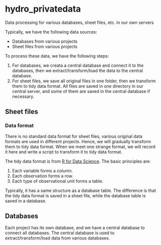 <!--
 * @Author: Wenyu Ouyang
 * @Date: 2023-10-24 21:30:40
 * @LastEditTime: 2023-10-25 08:47:36
 * @LastEditors: Wenyu Ouyang
 * @Description: Readme for 
 * @FilePath: \hydro_privatedata\README.md
 * Copyright (c) 2023-2024 Wenyu Ouyang. All rights reserved.
-->
# hydro_privatedata

Data processing for various databases, sheet files, etc. in our own servers

Typically, we have the following data sources:

- Databases from various projects
- Sheet files from various projects

To process these data, we have the following steps:

1. For databases, we creata a central database and connect it to the databases, then we extract/transform/load the data to the central database.
2. For sheet files, we save all original files in one folder, then we transform them to tidy data format. All files are saved in one directory in our central server, and some of them are saved in the central database if necessary.

## Sheet files

### Data format

There is no standard data format for sheet files, various original data formats are used in different projects. Hence, we will gradually transform them to tidy data format. When we meet one strange format, we will record it here and write a script to transform it to tidy data format.

The tidy data format is from [R for Data Science](https://r4ds.had.co.nz/tidy-data.html). The basic principles are:

1. Each variable forms a column.
2. Each observation forms a row.
3. Each type of observational unit forms a table.

Typically, it has a same structure as a database table. The difference is that the tidy data format is saved in a sheet file, while the database table is saved in a database.

## Databases

Each project has its own database, and we have a central database to connect all databases. The central database is used to extract/transform/load data from various databases.
